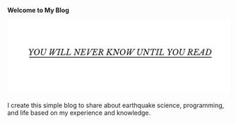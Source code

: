**Welcome to My Blog**

![img](/imgs/Header%20Twitter_20250323_124735_0000.png)

I create this simple blog to share about earthquake science, programming, and life based on my experience and knowledge.
